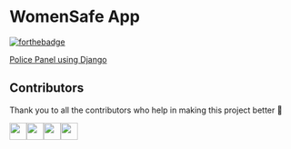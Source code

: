 # WomenSafe App


[![forthebadge](https://forthebadge.com/images/badges/built-for-android.svg)](https://github.com/kazimsayed954/WomenSafe-App)

[Police Panel using Django](https://github.com/kazimsayed954/Police-Panel-WomenSafe)

## Contributors

Thank you to all the contributors who help in making this project better :raised_hands:

<a href="https://github.com/arshadkazmi42"><img src="https://github.com/arshadkazmi42.png" width="30" /></a><a href="https://github.com/PulsarBlow"><img src="https://github.com/PulsarBlow.png" width="30" /></a><a href="https://github.com/daniloleemes"><img src="https://github.com/daniloleemes.png" width="30" /></a><a href="https://github.com/mariumfirdous"><img src="https://github.com/mariumfirdous.png" width="30" /></a>
